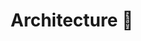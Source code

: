 <h1 align='center'> Architecture 👋 </h1>

<div align='center'>
<img src=https://user-images.githubusercontent.com/67199007/178030684-ea2e7d8c-aa30-4469-95e3-50baedbb6bb7.png alt=""></img>
 </div>

